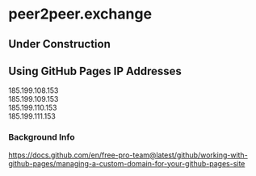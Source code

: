 # peer2peer.exchange

## Under Construction

## Using GitHub Pages IP Addresses
185.199.108.153  
185.199.109.153  
185.199.110.153  
185.199.111.153  

### Background Info
https://docs.github.com/en/free-pro-team@latest/github/working-with-github-pages/managing-a-custom-domain-for-your-github-pages-site


